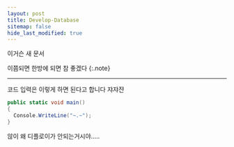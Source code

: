 ```yaml
---
layout: post
title: Develop-Database
sitemap: false
hide_last_modified: true
---
```


<!-- # 얘가 제목이 되는건가요? -->

이거슨 새 문서

이쯤되면 한방에 되면 참 좋겠다
{:.note}


-------------
코드 입력은 이렇게 하면 된다고 합니다 쟈쟈쟌
~~~cs
public static void main()
{
  Console.WriteLine("~.~");
}
~~~

<!-- 아니 [이 분][preference] 천재인것같다 선구자... ㅠ_ㅠ   -->

않이 왜 디플로이가 안되는거시야.....    


<!-- [preference]: https://haeeul.github.io/blog/git-github/2022-02-07-github_blog(4)/ -->

